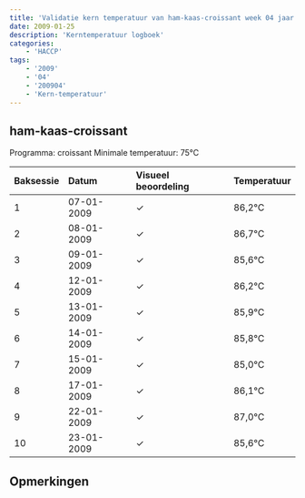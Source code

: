```yaml
---
title: 'Validatie kern temperatuur van ham-kaas-croissant week 04 jaar 2009'
date: 2009-01-25
description: 'Kerntemperatuur logboek'
categories:
    - 'HACCP'
tags:
    - '2009'
    - '04'
    - '200904'
    - 'Kern-temperatuur'
---
```


## ham-kaas-croissant

Programma: croissant
Minimale temperatuur: 75°C

| Baksessie | Datum | Visueel beoordeling | Temperatuur |
|:---|:---|:---|:---|
| 1 | 07-01-2009 | &check; | 86,2°C |
| 2 | 08-01-2009 | &check; | 86,7°C |
| 3 | 09-01-2009 | &check; | 85,6°C |
| 4 | 12-01-2009 | &check; | 86,2°C |
| 5 | 13-01-2009 | &check; | 85,9°C |
| 6 | 14-01-2009 | &check; | 85,8°C |
| 7 | 15-01-2009 | &check; | 85,0°C |
| 8 | 17-01-2009 | &check; | 86,1°C |
| 9 | 22-01-2009 | &check; | 87,0°C |
| 10 | 23-01-2009 | &check; | 85,6°C |

## Opmerkingen


